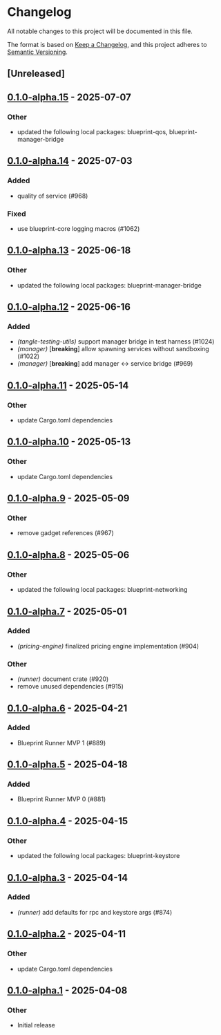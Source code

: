 # Changelog

All notable changes to this project will be documented in this file.

The format is based on [Keep a Changelog](https://keepachangelog.com/en/1.0.0/),
and this project adheres to [Semantic Versioning](https://semver.org/spec/v2.0.0.html).

## [Unreleased]

## [0.1.0-alpha.15](https://github.com/tangle-network/blueprint/compare/blueprint-runner-v0.1.0-alpha.14...blueprint-runner-v0.1.0-alpha.15) - 2025-07-07

### Other

- updated the following local packages: blueprint-qos, blueprint-manager-bridge

## [0.1.0-alpha.14](https://github.com/tangle-network/blueprint/compare/blueprint-runner-v0.1.0-alpha.13...blueprint-runner-v0.1.0-alpha.14) - 2025-07-03

### Added

- quality of service (#968)

### Fixed

- use blueprint-core logging macros (#1062)

## [0.1.0-alpha.13](https://github.com/tangle-network/blueprint/compare/blueprint-runner-v0.1.0-alpha.12...blueprint-runner-v0.1.0-alpha.13) - 2025-06-18

### Other

- updated the following local packages: blueprint-manager-bridge

## [0.1.0-alpha.12](https://github.com/tangle-network/blueprint/compare/blueprint-runner-v0.1.0-alpha.11...blueprint-runner-v0.1.0-alpha.12) - 2025-06-16

### Added

- *(tangle-testing-utils)* support manager bridge in test harness (#1024)
- *(manager)* [**breaking**] allow spawning services without sandboxing (#1022)
- *(manager)* [**breaking**] add manager <-> service bridge (#969)

## [0.1.0-alpha.11](https://github.com/tangle-network/blueprint/compare/blueprint-runner-v0.1.0-alpha.10...blueprint-runner-v0.1.0-alpha.11) - 2025-05-14

### Other

- update Cargo.toml dependencies

## [0.1.0-alpha.10](https://github.com/tangle-network/blueprint/compare/blueprint-runner-v0.1.0-alpha.9...blueprint-runner-v0.1.0-alpha.10) - 2025-05-13

### Other

- update Cargo.toml dependencies

## [0.1.0-alpha.9](https://github.com/tangle-network/blueprint/compare/blueprint-runner-v0.1.0-alpha.8...blueprint-runner-v0.1.0-alpha.9) - 2025-05-09

### Other

- remove gadget references (#967)

## [0.1.0-alpha.8](https://github.com/tangle-network/blueprint/compare/blueprint-runner-v0.1.0-alpha.7...blueprint-runner-v0.1.0-alpha.8) - 2025-05-06

### Other

- updated the following local packages: blueprint-networking

## [0.1.0-alpha.7](https://github.com/tangle-network/blueprint/compare/blueprint-runner-v0.1.0-alpha.6...blueprint-runner-v0.1.0-alpha.7) - 2025-05-01

### Added

- *(pricing-engine)* finalized pricing engine implementation (#904)

### Other

- *(runner)* document crate (#920)
- remove unused dependencies (#915)

## [0.1.0-alpha.6](https://github.com/tangle-network/blueprint/compare/blueprint-runner-v0.1.0-alpha.5...blueprint-runner-v0.1.0-alpha.6) - 2025-04-21

### Added

- Blueprint Runner MVP 1 (#889)

## [0.1.0-alpha.5](https://github.com/tangle-network/blueprint/compare/blueprint-runner-v0.1.0-alpha.4...blueprint-runner-v0.1.0-alpha.5) - 2025-04-18

### Added

- Blueprint Runner MVP 0 (#881)

## [0.1.0-alpha.4](https://github.com/tangle-network/blueprint/compare/blueprint-runner-v0.1.0-alpha.3...blueprint-runner-v0.1.0-alpha.4) - 2025-04-15

### Other

- updated the following local packages: blueprint-keystore

## [0.1.0-alpha.3](https://github.com/tangle-network/blueprint/compare/blueprint-runner-v0.1.0-alpha.2...blueprint-runner-v0.1.0-alpha.3) - 2025-04-14

### Added

- *(runner)* add defaults for rpc and keystore args (#874)

## [0.1.0-alpha.2](https://github.com/tangle-network/blueprint/compare/blueprint-runner-v0.1.0-alpha.1...blueprint-runner-v0.1.0-alpha.2) - 2025-04-11

### Other

- update Cargo.toml dependencies

## [0.1.0-alpha.1](https://github.com/tangle-network/blueprint/releases/tag/blueprint-runner-v0.1.0-alpha.1) - 2025-04-08

### Other

- Initial release
